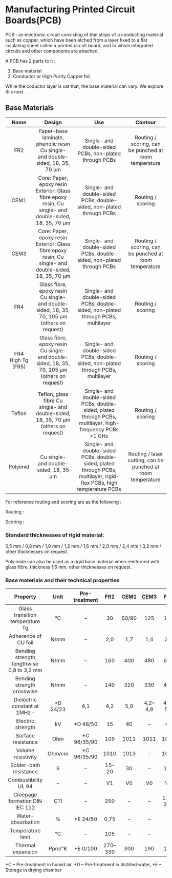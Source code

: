# Manufacturing Printed Circuit Boards(PCB)

PCB : an electronic circuit consisting of thin strips of a conducting material such as copper, which have been etched from a layer fixed to a flat insulating sheet called a printed circuit board, and to which integrated circuits and other components are attached.

A PCB has 2 parts to it : 

1. Base material
2. Conductor or High Purity Copper foil

While the coductor layer is ust that, the base material can vary. We explore this next.

## Base Materials

| Name  | Design | Use   | Contour |
| :---: | :---:  | :---: | :---:   |
| FR2 | Paper-base laminate, phenolic resin Cu single- and double-sided, 18, 35, 70 µm | Single- and double-sided PCBs, non-plated through PCBs | Routing / scoring, can be punched at room temperature |
| CEM1 | Core: Paper, epoxy resin Exterior: Glass fibre epoxy resin, Cu single- and double-sided, 18, 35, 70 µm | Single- and double-sided PCBs, double-sided, non-plated through PCBs | Routing / scoring |
| CEM3 | Core: Paper, epoxy resin Exterior: Glass fibre epoxy resin, Cu single- and double-sided, 18, 35, 70 μm | Single- and double-sided PCBs, double-sided, non-plated through PCBs | Routing / scoring, can be punched at room temperature |
| FR4 | Glass fibre, epoxy resin Cu single- and double-sided, 18, 35, 70, 105 µm (others on request) | Single- and double-sided PCBs, double-sided, non-plated through PCBs, multilayer | Routing / scoring |
| FR4 High Tg (FR5) | Glass fibre, epoxy resin Cu single- and double-sided, 18, 35, 70, 105 µm (others on request) | Single- and double-sided PCBs, double-sided, non-plated through PCBs, multilayer | Routing / scoring |
| Teflon | Teflon, glass fibre Cu single- and double-sided, 18, 35, 70 µm (others on request) | Single- and double-sided PCBs, double-sided, plated through PCBs, multilayer, high-frequency PCBs >1 GHz | Routing / scoring |
| Polyimid | Cu single- and double-sided, 18, 35 µm | Single- and double-sided PCBs, double-sided, plated through PCBs, multilayer, rigid-flex PCBs, high temperature PCBs | Routing / laser cutting, can be punched at room temperature |

For reference routing and scoring are as the following :

Routing : 

Scoring : 

### Standard thicknesses of rigid material:

0,5 mm / 0,8 mm / 1,0 mm / 1,2 mm / 1,6 mm / 2,0 mm / 2,4 mm / 3,2 mm / other thicknesses on request.

Polyimide can also be used as a rigid base material when reinforced with glass fibre, thickness 1,6 mm, other thicknesses on request.


### Base materials and their technical properties

| Property | Unit | Pre-treatment | FR2 | CEM1 | CEM3 | FR4 | FR4 High Tg | Teflon | Polyimide |
| :---: | :---: | :---: | :---: | :---: | :---: | :---: | :---: | :---:| :---: |
| Glass transition temperature Tg | °C | – | 30 | 60/90 | 125 | 135 | 150/170/210 | 160 | > 250
Adherence of CU foil | N/mm | – | 2,0 | 1,7 | 1,4 | 2,0 | > 1,4 | > 1,4 | 1,2
Bending strength lengthwise 0,8 to 3,2 mm | N/mm | – | 160 | 400 | 480 | 600 | 600 | 600 | 110
Bending strength crosswise | N/mm | – | 140 | 320 | 330 | 450 | 490 | 490 | 100
Dielectric constant at 1MHz – | *D 24/23 | 4,1 | 4,2 | 5,0 | 4,2–4,8 | 4,5–5,4 | 2,5–2,8 | 3,8
Electric strength | kV | *D 48/50 | 15 | 40 | – | 40 | – | – | 90
Surface resistance | Ohm | *C 96/35/90 | 109 | 1011 | 1011 | 1011 | 1011 | 1011 | 1011
Volume resistivity | Ohm/cm | *C 96/35/90 | 1010 | 1013 | – | 1012 | – | – | 1014
Solder-bath resistance | S | – | 15–20 | 30 | – | 120 | – | – | –
Combustibility UL 94 | – | – | V1 | V0 | V0 | V0 | V0 | V0 | V0
Creepage formation DIN IEC 112 | CTI | – | 250 | – | – | 175–200 | – | – | 160–175
Water-absorbation | % | *E 24/50 | 0,75 | – | – | – | – | – | 2,5
Temperature limit | °C | – | 105 | – | – | – | – | – | –
Thermal expansion | Ppm/°K | *E 0/100 | 270–330 | 300 | 190 | 170 | 100–200 | 100–200 | –

*C – Pre-treatment in humid air, *D – Pre-treatment in distilled water, *E – Storage in drying chamber


